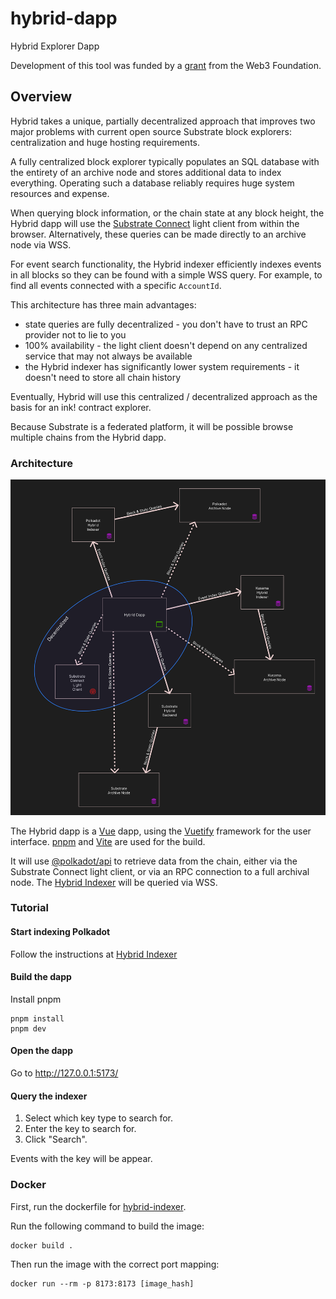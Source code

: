 # hybrid-dapp
Hybrid Explorer Dapp

Development of this tool was funded by a [grant](https://github.com/w3f/Grants-Program/blob/master/applications/hybrid.md) from the Web3 Foundation.

## Overview

Hybrid takes a unique, partially decentralized approach that improves two major problems with current open source Substrate block explorers: centralization and huge hosting requirements.

A fully centralized block explorer typically populates an SQL database with the entirety of an archive node and stores additional data to index everything. Operating such a database reliably requires huge system resources and expense.

When querying block information, or the chain state at any block height, the Hybrid dapp will use the [Substrate Connect](https://substrate.io/developers/substrate-connect/) light client from within the browser. Alternatively, these queries can be made directly to an archive node via WSS.

For event search functionality, the Hybrid indexer efficiently indexes events in all blocks so they can be found with a simple WSS query. For example, to find all events connected with a specific `AccountId`.

This architecture has three main advantages:
- state queries are fully decentralized - you don't have to trust an RPC provider not to lie to you
- 100% availability - the light client doesn't depend on any centralized service that may not always be available
- the Hybrid indexer has significantly lower system requirements - it doesn't need to store all chain history

Eventually, Hybrid will use this centralized / decentralized approach as the basis for an ink! contract explorer.

Because Substrate is a federated platform, it will be possible browse multiple chains from the Hybrid dapp.

### Architecture

![Hybrid Architecture](https://raw.githubusercontent.com/ethernomad/hybrid-diagram/main/hybrid.png)

The Hybrid dapp is a [Vue](https://vuejs.org/) dapp, using the [Vuetify](https://vuetifyjs.com) framework for the user interface. [pnpm](https://pnpm.io/) and [Vite](https://vitejs.dev/) are used for the build.

It will use [@polkadot/api](https://github.com/polkadot-js/api) to retrieve data from the chain, either via the Substrate Connect light client, or via an RPC connection to a full archival node. The [Hybrid Indexer](https://github.com/hybrid-explorer/hybrid-indexer) will be queried via WSS.

### Tutorial

#### Start indexing Polkadot

Follow the instructions at [Hybrid Indexer](https://github.com/hybrid-explorer/hybrid-indexer)

#### Build the dapp

Install pnpm

```
pnpm install
pnpm dev
```

#### Open the dapp

Go to http://127.0.0.1:5173/

#### Query the indexer

1. Select which key type to search for.
2. Enter the key to search for.
3. Click "Search".

Events with the key will be appear.

### Docker

First, run the dockerfile for [hybrid-indexer](https://github.com/hybrid-explorer/hybrid-indexer).

Run the following command to build the image:

```
docker build .
```

Then run the image with the correct port mapping:

```
docker run --rm -p 8173:8173 [image_hash]
```


